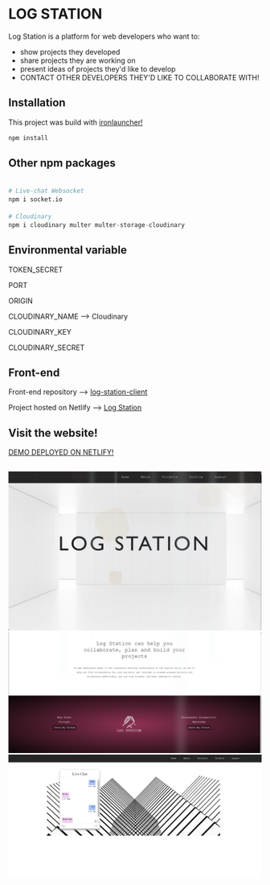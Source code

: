 # LOG STATION

Log Station is a platform for web developers who want to: 
- show projects they developed
- share projects they are working on
- present ideas of projects they'd like to develop
- CONTACT OTHER DEVELOPERS THEY'D LIKE TO COLLABORATE WITH!

## Installation

This project was build with [ironlauncher!](https://www.npmjs.com/package/ironlauncher)


```bash
npm install
```

## Other npm packages

```python

# Live-chat Websocket
npm i socket.io

# Cloudinary
npm i cloudinary multer multer-storage-cloudinary

```
## Environmental variable

TOKEN_SECRET

PORT

ORIGIN

CLOUDINARY_NAME --> Cloudinary 

CLOUDINARY_KEY

CLOUDINARY_SECRET


## Front-end
 
Front-end repository --> [log-station-client](https://github.com/italian-iranian-connection/log-station-client)

Project hosted on Netlify --> [Log Station](https://logstation.netlify.app)

## Visit the website!
[DEMO DEPLOYED ON NETLIFY!](https://logstation.netlify.app)

##
![Home page](./image/Home-page-screenshot.png)
![Home page](./image/log-station-1.png)
![Live chat](./image/log-station-2.png)
